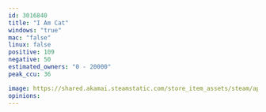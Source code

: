 ```yaml
---
id: 3016840
title: "I Am Cat"
windows: "true"
mac: "false"
linux: false
positive: 109
negative: 50
estimated_owners: "0 - 20000"
peak_ccu: 36

image: https://shared.akamai.steamstatic.com/store_item_assets/steam/apps/3016840/header.jpg?t=1733597535
opinions:
---
```

